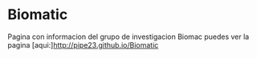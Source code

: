# Biomatic
Pagina con informacion del grupo de investigacion Biomac
puedes ver la pagina [aqui:]http://pipe23.github.io/Biomatic
